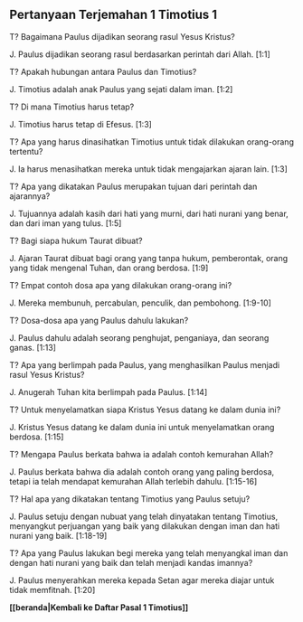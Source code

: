 ﻿## Pertanyaan Terjemahan 1 Timotius 1 ##

T? Bagaimana Paulus dijadikan seorang rasul Yesus Kristus?

J. Paulus dijadikan seorang rasul berdasarkan perintah dari Allah. [1:1]

T? Apakah hubungan antara Paulus dan Timotius?

J. Timotius adalah anak Paulus yang sejati dalam iman. [1:2]

T? Di mana Timotius harus tetap?

J. Timotius harus tetap di Efesus. [1:3]

T? Apa yang harus dinasihatkan Timotius untuk tidak dilakukan orang-orang tertentu?

J. Ia harus menasihatkan mereka untuk tidak mengajarkan ajaran lain. [1:3]

T? Apa yang dikatakan Paulus merupakan tujuan dari perintah dan ajarannya?

J. Tujuannya adalah kasih dari hati yang murni, dari hati nurani yang benar, dan dari iman yang tulus. [1:5]

T? Bagi siapa hukum Taurat dibuat?

J. Ajaran Taurat dibuat bagi orang yang tanpa hukum, pemberontak, orang yang tidak mengenal Tuhan, dan orang berdosa. [1:9]

T? Empat contoh dosa apa yang dilakukan orang-orang ini?

J. Mereka membunuh, percabulan, penculik, dan pembohong. [1:9-10]

T? Dosa-dosa apa yang Paulus dahulu lakukan?

J. Paulus dahulu adalah seorang penghujat, penganiaya, dan seorang ganas. [1:13]

T? Apa yang berlimpah pada Paulus, yang menghasilkan Paulus menjadi rasul Yesus Kristus?

J. Anugerah Tuhan kita berlimpah pada Paulus. [1:14]

T? Untuk menyelamatkan siapa Kristus Yesus datang ke dalam dunia ini?

J. Kristus Yesus datang ke dalam dunia ini untuk menyelamatkan orang berdosa. [1:15]

T? Mengapa Paulus berkata bahwa ia adalah contoh kemurahan Allah?

J. Paulus berkata bahwa dia adalah contoh orang yang paling berdosa, tetapi ia telah mendapat kemurahan Allah terlebih dahulu. [1:15-16]

T? Hal apa yang dikatakan tentang Timotius yang Paulus setuju?

J. Paulus setuju dengan nubuat yang telah dinyatakan tentang Timotius, menyangkut perjuangan yang baik yang dilakukan dengan iman dan hati nurani yang baik. [1:18-19]

T? Apa yang Paulus lakukan begi mereka yang telah menyangkal iman dan dengan hati nurani yang baik dan telah menjadi kandas imannya?

J. Paulus menyerahkan mereka kepada Setan agar mereka diajar untuk tidak memfitnah. [1:20]

__[[beranda|Kembali ke Daftar Pasal 1 Timotius]]__

